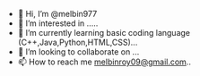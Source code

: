 - 👋 Hi, I’m @melbin977
- 👀 I’m interested in .....
- 🌱 I’m currently learning basic coding language (C++,Java,Python,HTML,CSS)...
- 💞️ I’m looking to collaborate on ...
- 📫 How to reach me melbinroy09@gmail.com..

<!---
melbin977/melbin977 is a ✨ special ✨ repository because its `README.md` (this file) appears on your GitHub profile.
You can click the Preview link to take a look at your changes.
--->
